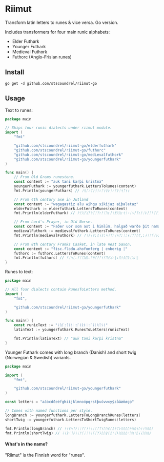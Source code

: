 # Riimut

Transform latin letters to runes &amp; vice versa. Go version.

Includes transformers for four main runic alphabets:

- Elder Futhark
- Younger Futhark
- Medieval Futhork
- Futhorc (Anglo-Frisian runes)

## Install

`go get -d github.com/stscoundrel/riimut-go`

## Usage

Text to runes:
```go
package main

// Ships four runic dialects under riimut module.
import (
    "fmt"

    "github.com/stscoundrel/riimut-go/elderfuthark"
    "github.com/stscoundrel/riimut-go/futhorc"
    "github.com/stscoundrel/riimut-go/medievalfuthork"
    "github.com/stscoundrel/riimut-go/youngerfuthark"
)

func main() {
    // From Old Groms runestone.
    const content := "auk tani karþi kristna"
    youngerFuthark := youngerfuthark.LettersToRunes(content)
    fmt.Println(youngerFuthark) // ᛅᚢᚴ:ᛏᛅᚾᛁ:ᚴᛅᚱᚦᛁ:ᚴᚱᛁᛋᛏᚾᛅ

    // From 4th century axe in Jutland
    const content := "wagagastiz alu wihgu sikijaz aiþalataz"
    elderFuthark := elderfuthark.LettersToRunes(content)
    fmt.Println(elderFuthark) // ᚹᚨᚷᚨᚷᚨᛋᛏᛁᛉ:ᚨᛚᚢ:ᚹᛁᚻᚷᚢ:ᛋᛁᚲᛁᛃᚨᛉ:ᚨᛁᚦᚨᛚᚨᛏᚨᛉ

    // From Lord's Prayer, in Old Norse.
    const content := "Faðer uor som ast i himlüm, halgað warðe þit nama"
    medievalFuthork := medievalfuthork.LettersToRunes(content)
    fmt.Println(medievalFuthork) // ᚠᛆᚦᚽᚱ:ᚢᚮᚱ:ᛋᚮᛘ:ᛆᛋᛏ:ᛁ:ᚼᛁᛘᛚᚢᛘ,:ᚼᛆᛚᚵᛆᚦ:ᚠᛆᚱᚦᚽ:ᚦᛁᛏ:ᚿᛆᛘᛆ

    // From 8th century Franks Casket, in late West Saxon.
    const content := "fisc.flodu.ahofonferg | enberig |"
    futhorc := futhorc.LettersToRunes(content)
    fmt.Println(futhorc) // ᚠᛁᛋᚳ.ᚠᛚᚩᛞᚢ.ᚪᚻᚩᚠᚩᚾᚠᛖᚱᚷ:|:ᛖᚾᛒᛖᚱᛁᚷ:|
}
```

Runes to text:
```go
package main

// All four dialects contain RunesToLetters method.
import (
    "fmt",

    "github.com/stscoundrel/riimut-go/youngerfuthark"
)

func main() {
    const runicText := "ᛅᚢᚴ:ᛏᛅᚾᛁ:ᚴᛅᚱᚦᛁ:ᚴᚱᛁᛋᛏᚾᛅ"
    latinText := youngerfuthark.RunesToLetters(runicText)

    fmt.Println(latinText) // "auk tani karþi kristna"
}

```

Younger Futhark comes with long branch (Danish) and short twig (Norwegian & Swedish) variants.

```go
package main

import (
    "fmt",

    "github.com/stscoundrel/riimut-go/youngerfuthark"
)

const letters = "aábcdðeéfghiíjklmnoópqrstþuúvwxyýzåäæöøǫþ"

// Comes with named functions per style.
longBranch := youngerfuthark.LettersToLongBranchRunes(letters)
shortTwig := youngerfuthark.LettersToShortTwigRunes(letters)

fmt.Println(longBranch) // ᛅᛅᛒᛋᛏᚦᛁᛁᚠᚴᚼᛁᛁᛁᚴᛚᛘᚾᚢᚢᛒᚴᚱᛋᛏᚦᚢᚢᚢᚢᛋᚢᚢᛋᚢᛅᛅᚢᚢᚢᚦ
fmt.Println(shortTwig) // ᛆᛆᛒᛌᛐᚦᛁᛁᚠᚴᚽᛁᛁᛁᚴᛚᛘᚿᚢᚢᛒᚴᚱᛌᛐᚦᚢᚢᚢᚢᛌᚢᚢᛌᚢᛆᛆᚢᚢᚢᚦ

```


#### What's in the name?

"Riimut" is the Finnish word for "runes".
